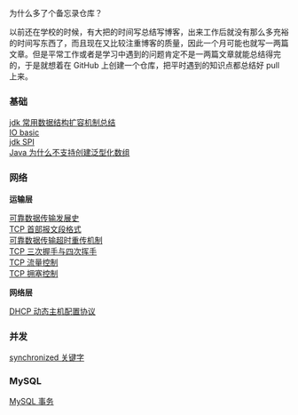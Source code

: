 为什么多了个备忘录仓库？

以前还在学校的时候，有大把的时间写总结写博客，出来工作后就没有那么多充裕的时间写东西了，而且现在又比较注重博客的质量，因此一个月可能也就写一两篇文章。但是平常工作或者是学习中遇到的问题肯定不是一两篇文章就能总结得完的，于是就想着在 GitHub 上创建一个仓库，把平时遇到的知识点都总结好 pull 上来。

### 基础

[jdk 常用数据结构扩容机制总结](基础/jdk%20数据结构扩容总结.md) <br>
[IO basic](基础/IO%20模型.md) <br>
[jdk SPI](基础/jdk%20SPI.md) <br>
[Java 为什么不支持创建泛型化数组](基础/泛型数组.md) <br>

### 网络

**运输层**

[可靠数据传输发展史](网络/运输层-可靠数据传输的发展.md) <br>
[TCP 首部报文段格式](网络/运输层-TCP%20首部报文段.md) <br>
[可靠数据传输超时重传机制](网络/运输层-超时重传机制.md) <br>
[TCP 三次握手与四次挥手](网络/运输层-TCP%20三次握手与四次挥手.md) <br>
[TCP 流量控制](网络/运输层-TCP%20流量控制.md) <br>
[TCP 拥塞控制](网络/运输层-TCP%20拥塞控制.md) <br>

**网络层**

[DHCP 动态主机配置协议](网络/网络层-DHCP.md) <br>

### 并发

[synchronized 关键字](并发/synchronized.md) <br>

### MySQL

[MySQL 事务](mysql/事务.md) <br>

